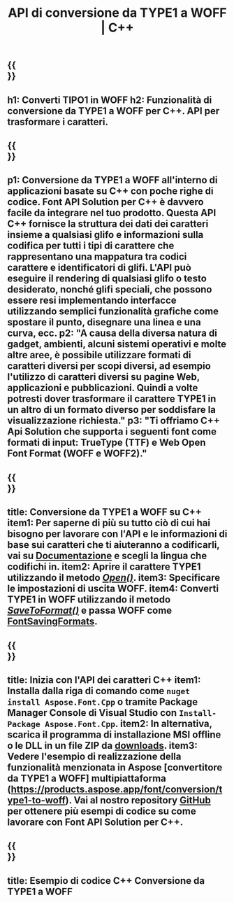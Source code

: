 ﻿---
translation: true
template: /_templates/conversion-child-cpp.md
title: API di conversione da TYPE1 a WOFF | C++
description: Converti i caratteri TYPE1 in WOFF utilizzando questa API C++. La funzionalità di conversione funziona su Windows e Linux e in qualsiasi ambiente di sviluppo che supporta C++.
metakeywords: c++ soluzioni da TYPE1 a WOFF, da TYPE1 a WOFF c++, da TYPE1 a WOFF font conerter cpp
url: /cpp/conversion/type1-to-woff/
family: font
platformtag: cpp
feature: conversion
informat: TYPE1
outformat: WOFF
faq: faqchild
otherformats: TTF WOFF2
---

{{<section banner>}}
---
h1: Converti TIPO1 in WOFF
h2: Funzionalità di conversione da TYPE1 a WOFF per C++. API per trasformare i caratteri.
---

{{<section overview>}}
---
p1: Conversione da TYPE1 a WOFF all'interno di applicazioni basate su С++ con poche righe di codice. Font API Solution per С++ è davvero facile da integrare nel tuo prodotto. Questa API C++ fornisce la struttura dei dati dei caratteri insieme a qualsiasi glifo e informazioni sulla codifica per tutti i tipi di carattere che rappresentano una mappatura tra codici carattere e identificatori di glifi. L'API può eseguire il rendering di qualsiasi glifo o testo desiderato, nonché glifi speciali, che possono essere resi implementando interfacce utilizzando semplici funzionalità grafiche come spostare il punto, disegnare una linea e una curva, ecc.
p2: "A causa della diversa natura di gadget, ambienti, alcuni sistemi operativi e molte altre aree, è possibile utilizzare formati di caratteri diversi per scopi diversi, ad esempio l'utilizzo di caratteri diversi su pagine Web, applicazioni e pubblicazioni. Quindi a volte potresti dover trasformare il carattere TYPE1 in un altro di un formato diverso per soddisfare la visualizzazione richiesta."
p3: "Ti offriamo С++ Api Solution che supporta i seguenti font come formati di input: TrueType (TTF) e Web Open Font Format (WOFF e WOFF2)."
---

{{<section feature1>}}
---
title: Conversione da TYPE1 a WOFF su C++
item1: Per saperne di più su tutto ciò di cui hai bisogno per lavorare con l'API e le informazioni di base sui caratteri che ti aiuteranno a codificarli, vai su [Documentazione](https://docs.aspose.com/font/) e scegli la lingua che codifichi in.
item2: Aprire il carattere TYPE1 utilizzando il metodo [*Open()*](https://reference.aspose.com/font/cpp/class/aspose.font.font#ac2387bf04ccb5bac51cf37984d4ebf33).
item3: Specificare le impostazioni di uscita WOFF.
item4: Converti TYPE1 in WOFF utilizzando il metodo [*SaveToFormat()*](https://reference.aspose.com/font/cpp/class/aspose.font.font#a670ea97404fd72c2e51b0e8c543c8a45) e passa WOFF come [FontSavingFormats](https://reference.aspose.com/font/cpp/namespace/aspose.font#a93d0dcc7c00f5c7027d60e14a5433c74).
---

{{<section feature2>}}
---
title: Inizia con l'API dei caratteri C++
item1: Installa dalla riga di comando come ```nuget install Aspose.Font.Cpp``` o tramite Package Manager Console di Visual Studio con ```Install-Package Aspose.Font.Cpp```.
item2: In alternativa, scarica il programma di installazione MSI offline o le DLL in un file ZIP da [downloads](https://releases.aspose.com/font/cpp/).
item3: Vedere l'esempio di realizzazione della funzionalità menzionata in Aspose [convertitore da TYPE1 a WOFF] multipiattaforma (https://products.aspose.app/font/conversion/type1-to-woff). Vai al nostro repository [GitHub](https://github.com/aspose-font/Aspose.Font-Documentation/tree/master/cpp-examples) per ottenere più esempi di codice su come lavorare con Font API Solution per C++.
---

{{<section codeexample>}}
---
title: Esempio di codice C++ Conversione da TYPE1 a WOFF
---